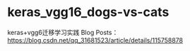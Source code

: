 # keras_vgg16_dogs-vs-cats
keras+vgg6迁移学习实践
Blog Posts：https://blog.csdn.net/qq_31681523/article/details/115758878
